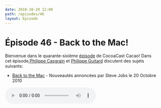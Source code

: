 ```yaml
---
date: 2010-10-20 12:00
path: /episodes/46
layout: Episode
---
```

# Épisode 46 - Back to the Mac!
<p>Bienvenue dans le quarante-sixième <a href="https://archive.org/download/cacaocast/cacaocast_46.mp3" title="CocoaCast Cacao Episode 46">épisode</a> de CocoaCast Cacao! Dans cet épisode,<a href="http://www.twitter.com/philippec" title="Philippe Casgrain sur Twitter">Philippe Casgrain</a> et <a href="http://www.twitter.com/philippeguitard" title="Philippe Guitard sur Twitter">Philippe Guitard</a> discutent des sujets suivants:</p>
<ul><li><a href="http://www.apple.com/apple-events/october-2010/" title="Back to the Mac">Back to the Mac</a> - Nouveautés annoncées par Steve Jobs le 20 Octobre 2010</li>
</ul>
<p><audio controls><source src="https://archive.org/download/cacaocast/cacaocast_46.mp3" type="audio/mpeg"><source src="https://archive.org/download/cacaocast/cacaocast_46.mp3" type="audio/mp4">Votre navigateur ne supporte pas l'élément audio / Your browser does not support the audio element.</audio></p>
